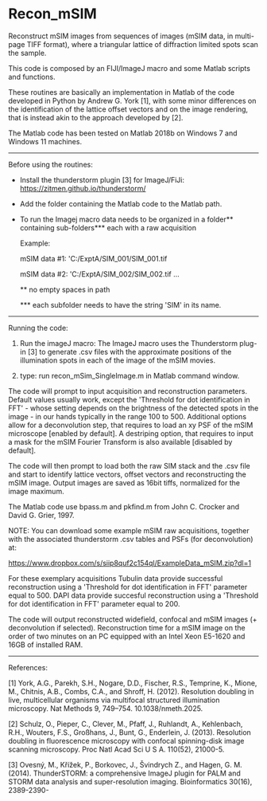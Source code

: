 # Recon_mSIM

Reconstruct mSIM images from sequences of images (mSIM data, in multi-page TIFF format), where a triangular lattice of diffraction limited spots scan the sample.

This code is composed by an FIJI/ImageJ macro and some Matlab scripts and functions.

These routines are basically an implementation in Matlab of the code developed in Python by Andrew G. York [1], with some minor differences on the identification of the lattice offset vectors and on the image rendering, that is instead akin to the approach developed by [2].

The Matlab code has been tested on Matlab 2018b on Windows 7 and Windows 11 machines. 

__________________
Before using the routines:

* Install the thunderstorm plugin [3] for ImageJ/FiJi: https://zitmen.github.io/thunderstorm/

* Add the folder containing the Matlab code to the Matlab path.

* To run the Imagej macro data needs to be organized in a folder** containing sub-folders*** each with a raw acquisition

	Example:

	mSIM data #1: 'C:/ExptA/SIM_001/SIM_001.tif

	mSIM data #2: 'C:/ExptA/SIM_002/SIM_002.tif
	...

	** no empty spaces in path
	
	*** each subfolder needs to have the string 'SIM' in its name.
	


__________________

Running the code:

1. Run the imageJ macro: 
The ImageJ macro uses the Thunderstorm plug-in [3] to generate .csv files with the approximate positions of the illumination spots in each of the image of the mSIM movies.

2. type: run recon_mSim_SingleImage.m in Matlab command window.

The code will prompt to input acquisition and reconstruction parameters. Default values usually work, except the 'Threshold for dot identification in FFT' - whose setting depends on the brightness of the detected spots in the image - in our hands typically in the range 100 to 500. Additional options allow for a deconvolution step, that requires to load an xy PSF of the mSIM microscope [enabled by default]. A destriping option, that requires to input a mask for the mSIM Fourier Transform is also available [disabled by default]. 

The code will then prompt to load both the raw SIM stack and the .csv file and start to identify lattice vectors, offset vectors and reconstructing the mSIM image.
Output images are saved as 16bit tiffs, normalized for the image maximum. 

The Matlab code use bpass.m and pkfind.m from John C. Crocker and David G. Grier, 1997.  


NOTE: You can download some example mSIM raw acquisitions, together with the associated thunderstorm .csv tables and PSFs (for deconvolution) at:

https://www.dropbox.com/s/siip8quf2c154ql/ExampleData_mSIM.zip?dl=1

For these exemplary acquisitions Tubulin data provide successful reconstruction using a 'Threshold for dot identification in FFT' parameter equal to 500. DAPI data provide succesful reconstruction using a 'Threshold for dot identification in FFT' parameter equal to 200. 

The code will output reconstructed widefield, confocal and mSIM images (+ deconvolution if selected). Reconstruction time for a mSIM image on the order of two minutes on an PC equipped with an Intel Xeon E5-1620 and 16GB of installed RAM.



__________________
References:

[1] York, A.G., Parekh, S.H., Nogare, D.D., Fischer, R.S., Temprine, K., Mione, M., Chitnis, A.B., Combs, C.A., and Shroff, H. (2012). Resolution doubling in live, multicellular organisms via multifocal structured illumination microscopy. Nat Methods 9, 749–754. 10.1038/nmeth.2025.

[2] Schulz, O., Pieper, C., Clever, M., Pfaff, J., Ruhlandt, A., Kehlenbach, R.H., Wouters, F.S., Großhans, J., Bunt, G., Enderlein, J. (2013). Resolution doubling in fluorescence microscopy with confocal spinning-disk image scanning microscopy. Proc Natl Acad Sci U S A. 110(52), 21000-5. 

[3] Ovesný, M., Křížek, P., Borkovec, J., Švindrych Z., and Hagen, G. M. (2014). ThunderSTORM: a comprehensive ImageJ plugin for PALM and STORM data analysis and super-resolution imaging. Bioinformatics 30(16), 2389-2390-


